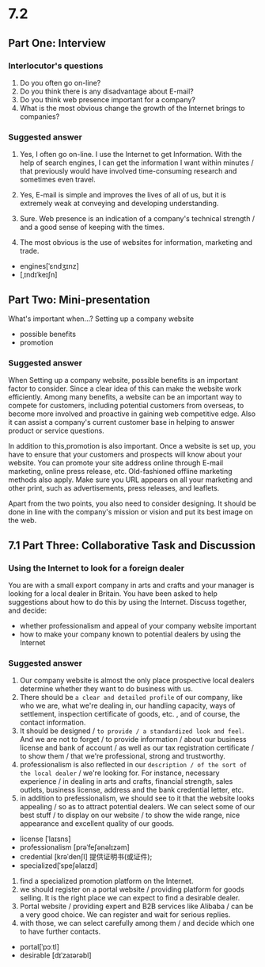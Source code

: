 # 7.2 

## Part One: Interview
### Interlocutor's questions
1. Do you often go on-line?
1. Do you think there is any disadvantage about E-mail?
1. Do you think web presence important for a company?
1. What is the most obvious change the growth of the Internet brings to companies?

### Suggested answer
1. Yes, I often go on-line. I use the Internet to get Information. With the help of search engines, I can get the information I want within minutes / that previously would have involved time-consuming research and sometimes even travel.

1. Yes, E-mail is simple and improves the lives of all of us, but it is extremely weak at conveying and developing understanding.

1. Sure. Web presence is an indication of a company's technical strength / and a good sense of keeping with the times. 

1. The most obvious is the use of websites for information, marketing and trade.

- engines[ˈɛndʒɪnz] 
- [ˌɪndɪˈkeɪʃn] 

## Part Two: Mini-presentation
What's important when...?
Setting up a company website
- possible benefits
- promotion

### Suggested answer
When Setting up a company website, possible benefits is an important factor to consider. Since a clear idea of this can make the website work efficiently. Among many benefits, a website can be an important way to compete for customers, including potential customers from overseas, to become more involved and proactive in gaining web competitive edge. Also it can assist a company's current customer base in helping to answer product or service questions.

In addition to this,promotion is also important. Once a website is set up, you have to ensure that your customers and prospects will know about your website. You can promote your site address online through E-mail marketing, online press release, etc. Old-fashioned offline marketing methods also apply. Make sure you URL appears on all your marketing and other print, such as advertisements, press releases, and leaflets.

Apart from the two points, you also need to consider designing. It should be done in line with the company's mission or vision and put its best image on the web.


## 7.1 Part Three: Collaborative Task and Discussion
### Using the Internet to look for a foreign dealer
You are with a small export company in arts and crafts and your manager is looking for a local dealer in Britain. You have been asked to help suggestions about how to do this by using the Internet. Discuss together, and decide:
- whether professionalism and appeal of your company website important
- how to make your company known to potential dealers by using the Internet

### Suggested answer
1. Our company website is almost the only place prospective local dealers determine whether they want to do business with us.
1. There should be `a clear and detailed profile` of our company, like who we are, what we're dealing in, our handling capacity, ways of settlement, inspection certificate of goods, etc. , and of course, the contact information.
1. It should be designed / `to provide / a standardized look and feel`. And we are not to forget / to provide information / about our business license and bank of account / as well as our tax registration certificate / to show them / that we're professional, strong and trustworthy.
1. professionalism is also reflected in our `description / of the sort of the local dealer` / we're looking for. For instance, necessary experience / in dealing in arts and crafts, financial strength, sales outlets, business license, address and the bank credential letter, etc.
1. in addition to prefessionalism, we should see to it that the website looks appealing / so as to attract potential dealers. We can select some of our best stuff / to display on our website / to show the wide range, nice appearance and excellent quality of our goods.

- license [ˈlaɪsns]
- professionalism [prəˈfeʃənəlɪzəm]
- credential  [krəˈdenʃl] 提供证明书(或证件); 
- specialized[ˈspeʃəlaɪzd]

1. find a specialized promotion platform on the Internet. 
1. we should register on a portal website / providing platform for goods selling. It is the right place we can expect to find a desirable dealer.
1. Portal website / providing expert and B2B services like Alibaba / can be a very good choice. We can register and wait for serious replies.
1. with those, we can select carefully among them / and decide which one to have further contacts.

- portal[ˈpɔːtl]
- desirable [dɪˈzaɪərəbl]


